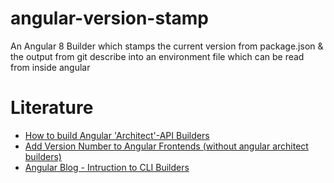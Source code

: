 # angular-version-stamp
An Angular 8 Builder which stamps the current version from package.json &amp; the output from git describe into an environment file which can be read from inside angular

# Literature

- [How to build Angular 'Architect'-API Builders](https://medium.com/dailyjs/angular-cli-6-under-the-hood-builders-demystified-f0690ebcf01)
- [Add Version Number to Angular Frontends (without angular architect builders)](https://medium.com/@amcdnl/version-stamping-your-app-with-the-angular-cli-d563284bb94d)
- [Angular Blog - Intruction to CLI Builders](https://blog.angular.io/introducing-cli-builders-d012d4489f1b)
